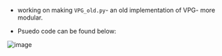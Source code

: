 - working on making `VPG_old.py`- an old implementation of VPG- more modular.

- Psuedo code can be found below:

![image](https://user-images.githubusercontent.com/100462736/232253856-12496865-9266-47f1-92da-953080f98b41.png)


